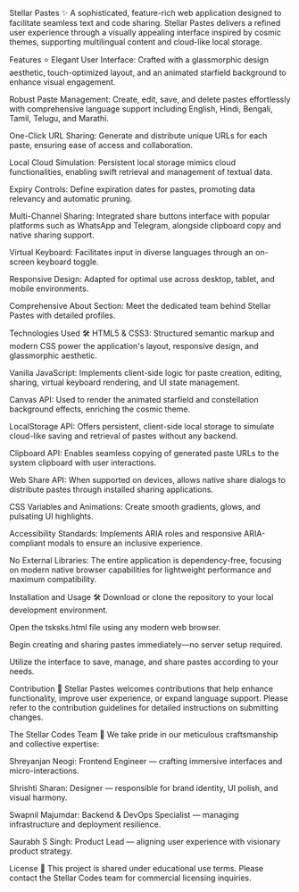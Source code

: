 
Stellar Pastes ✨
A sophisticated, feature-rich web application designed to facilitate seamless text and code sharing. Stellar Pastes delivers a refined user experience through a visually appealing interface inspired by cosmic themes, supporting multilingual content and cloud-like local storage.

Features ⭐
Elegant User Interface: Crafted with a glassmorphic design aesthetic, touch-optimized layout, and an animated starfield background to enhance visual engagement.

Robust Paste Management: Create, edit, save, and delete pastes effortlessly with comprehensive language support including English, Hindi, Bengali, Tamil, Telugu, and Marathi.

One-Click URL Sharing: Generate and distribute unique URLs for each paste, ensuring ease of access and collaboration.

Local Cloud Simulation: Persistent local storage mimics cloud functionalities, enabling swift retrieval and management of textual data.

Expiry Controls: Define expiration dates for pastes, promoting data relevancy and automatic pruning.

Multi-Channel Sharing: Integrated share buttons interface with popular platforms such as WhatsApp and Telegram, alongside clipboard copy and native sharing support.

Virtual Keyboard: Facilitates input in diverse languages through an on-screen keyboard toggle.

Responsive Design: Adapted for optimal use across desktop, tablet, and mobile environments.

Comprehensive About Section: Meet the dedicated team behind Stellar Pastes with detailed profiles.

Technologies Used 🛠️
HTML5 & CSS3: Structured semantic markup and modern CSS power the application's layout, responsive design, and glassmorphic aesthetic.

Vanilla JavaScript: Implements client-side logic for paste creation, editing, sharing, virtual keyboard rendering, and UI state management.

Canvas API: Used to render the animated starfield and constellation background effects, enriching the cosmic theme.

LocalStorage API: Offers persistent, client-side local storage to simulate cloud-like saving and retrieval of pastes without any backend.

Clipboard API: Enables seamless copying of generated paste URLs to the system clipboard with user interactions.

Web Share API: When supported on devices, allows native share dialogs to distribute pastes through installed sharing applications.

CSS Variables and Animations: Create smooth gradients, glows, and pulsating UI highlights.

Accessibility Standards: Implements ARIA roles and responsive ARIA-compliant modals to ensure an inclusive experience.

No External Libraries: The entire application is dependency-free, focusing on modern native browser capabilities for lightweight performance and maximum compatibility.

Installation and Usage 🛠️
Download or clone the repository to your local development environment.

Open the tsksks.html file using any modern web browser.

Begin creating and sharing pastes immediately—no server setup required.

Utilize the interface to save, manage, and share pastes according to your needs.

Contribution 🤝
Stellar Pastes welcomes contributions that help enhance functionality, improve user experience, or expand language support. Please refer to the contribution guidelines for detailed instructions on submitting changes.

The Stellar Codes Team 🌟
We take pride in our meticulous craftsmanship and collective expertise:

Shreyanjan Neogi: Frontend Engineer — crafting immersive interfaces and micro-interactions.

Shrishti Sharan: Designer — responsible for brand identity, UI polish, and visual harmony.

Swapnil Majumdar: Backend & DevOps Specialist — managing infrastructure and deployment resilience.

Saurabh S Singh: Product Lead — aligning user experience with visionary product strategy.

License 📜
This project is shared under educational use terms. Please contact the Stellar Codes team for commercial licensing inquiries.